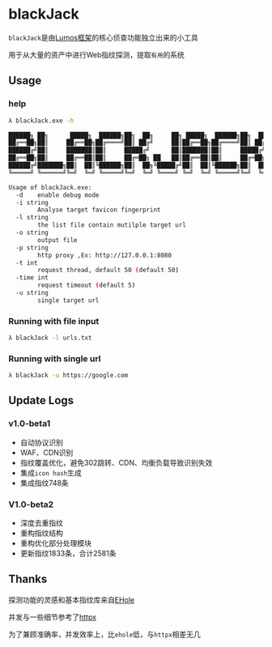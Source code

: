 # blackJack

`blackJack`是由[Lumos框架](https://github.com/Athena1337/Lumos)的核心侦查功能独立出来的小工具

用于从大量的资产中进行Web指纹探测，提取`有用`的系统

## Usage

### help

```bash
λ blackJack.exe -h

██████╗ ██╗      █████╗  ██████╗██╗  ██╗     ██╗ █████╗  ██████╗██╗  ██╗
██╔══██╗██║     ██╔══██╗██╔════╝██║ ██╔╝     ██║██╔══██╗██╔════╝██║ ██╔╝
██████╔╝██║     ███████║██║     █████╔╝      ██║███████║██║     █████╔╝
██╔══██╗██║     ██╔══██║██║     ██╔═██╗ ██   ██║██╔══██║██║     ██╔═██╗
██████╔╝███████╗██║  ██║╚██████╗██║  ██╗╚█████╔╝██║  ██║╚██████╗██║  ██╗
╚═════╝ ╚══════╝╚═╝  ╚═╝ ╚═════╝╚═╝  ╚═╝ ╚════╝ ╚═╝  ╚═╝ ╚═════╝╚═╝  ╚═╝ v1.0.0

Usage of blackJack.exe:
  -d    enable debug mode
  -i string
        Analyse target favicon fingerprint
  -l string
        the list file contain mutilple target url
  -o string
        output file
  -p string
        http proxy ,Ex: http://127.0.0.1:8080
  -t int
        request thread, default 50 (default 50)
  -time int
        request timeout (default 5)
  -u string
        single target url
```

### Running with file input

```bash
λ blackJack -l urls.txt
```

### Running with single url

```bash
λ blackJack -u https://google.com
```

## Update Logs

### v1.0-beta1 
+ 自动协议识别
+ WAF、CDN识别
+ 指纹覆盖优化，避免302跳转、CDN、均衡负载导致识别失效
+ 集成`icon hash`生成
+ 集成指纹748条

### V1.0-beta2
+ 深度去重指纹
+ 重构指纹结构
+ 重构优化部分处理模块
+ 更新指纹1833条，合计2581条

## Thanks

探测功能的灵感和基本指纹库来自[EHole](https://github.com/EdgeSecurityTeam/EHole)

并发与一些细节参考了[httpx](https://github.com/projectdiscovery/httpx)

为了兼顾准确率，并发效率上，比`ehole`低，与`httpx`相差无几